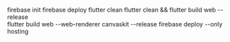 firebase init
firebase deploy
flutter clean
flutter clean && flutter build web --release  
flutter build web --web-renderer canvaskit --release
firebase deploy --only hosting
